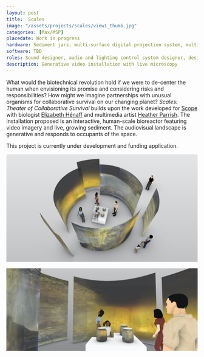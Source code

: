 ```yaml
---
layout: post
title:  Scales
image: "/assets/projects/scales/view1_thumb.jpg"
categories: [Max/MSP]
placedate: Work in progress
hardware: Sediment jars, multi-surface digital projection system, multichannel audio system, live video capture, computer.
software: TBD
roles: Sound designer, audio and lighting control system designer, design engineer, installation coordinator
description: Generative video installation with live microscopy
---
```


<div class="project-narrative">
<p>What would the biotechnical revolution hold if we were to de-center the human when envisioning its promise and considering risks and responsibilities? How might we imagine partnerships with unusual organisms for collaborative survival on our changing planet? <i>Scales: Theater of Collaborative Survival</i> builds upon the work developed for <a href="{{site.url}}{% link _posts/2019-05-01-scope.md %}">Scope</a> with biologist <a href="http://elizabeth-henaff.net/">Elizabeth Hénaff</a> and multimedia artist <a href="https://heatherparrish.net/home.html">Heather Parrish</a>. The installation proposed is an interactive, human-scale bioreactor featuring video imagery and live, growing sediment. The audiovisual landscape is generative and responds to occupants of the space.
</p>

<p>This project is currently under development and funding application.</p>
</div>

<!-- {% include project-specifics.html %} -->

<div class="project-media">
<p><img src="/assets/projects/scales/view1_s.jpg"></p>
<p><img src="/assets/projects/scales/view2_s.jpg"></p>
</div>